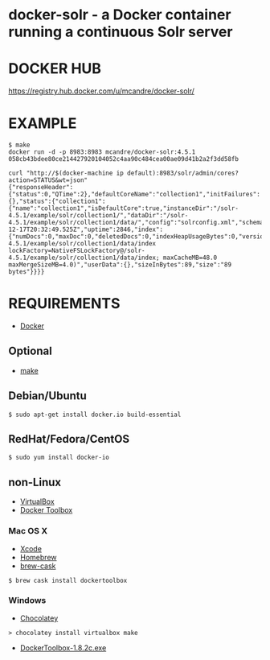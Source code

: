 # docker-solr - a Docker container running a continuous Solr server

# DOCKER HUB

https://registry.hub.docker.com/u/mcandre/docker-solr/

# EXAMPLE

```
$ make
docker run -d -p 8983:8983 mcandre/docker-solr:4.5.1
058cb43bdee80ce214427920104052c4aa90c484cea00ae09d41b2a2f3dd58fb

curl "http://$(docker-machine ip default):8983/solr/admin/cores?action=STATUS&wt=json"
{"responseHeader":{"status":0,"QTime":2},"defaultCoreName":"collection1","initFailures":{},"status":{"collection1":{"name":"collection1","isDefaultCore":true,"instanceDir":"/solr-4.5.1/example/solr/collection1/","dataDir":"/solr-4.5.1/example/solr/collection1/data/","config":"solrconfig.xml","schema":"schema.xml","startTime":"2015-12-17T20:32:49.525Z","uptime":2846,"index":{"numDocs":0,"maxDoc":0,"deletedDocs":0,"indexHeapUsageBytes":0,"version":1,"segmentCount":0,"current":true,"hasDeletions":false,"directory":"org.apache.lucene.store.NRTCachingDirectory:NRTCachingDirectory(MMapDirectory@/solr-4.5.1/example/solr/collection1/data/index lockFactory=NativeFSLockFactory@/solr-4.5.1/example/solr/collection1/data/index; maxCacheMB=48.0 maxMergeSizeMB=4.0)","userData":{},"sizeInBytes":89,"size":"89 bytes"}}}}
```

# REQUIREMENTS

* [Docker](https://www.docker.com/)

## Optional

* [make](http://www.gnu.org/software/make/)

## Debian/Ubuntu

```
$ sudo apt-get install docker.io build-essential
```

## RedHat/Fedora/CentOS

```
$ sudo yum install docker-io
```

## non-Linux

* [VirtualBox](https://www.virtualbox.org/)
* [Docker Toolbox](https://www.docker.com/toolbox)

### Mac OS X

* [Xcode](http://itunes.apple.com/us/app/xcode/id497799835?ls=1&mt=12)
* [Homebrew](http://brew.sh/)
* [brew-cask](http://caskroom.io/)

```
$ brew cask install dockertoolbox
```

### Windows

* [Chocolatey](https://chocolatey.org/)

```
> chocolatey install virtualbox make
```

* [DockerToolbox-1.8.2c.exe](https://github.com/docker/toolbox/releases/download/v1.8.2c/DockerToolbox-1.8.2c.exe)
